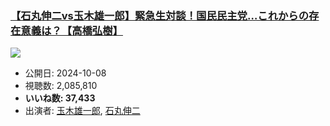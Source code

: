 ### [【石丸伸二vs玉木雄一郎】緊急生対談！国民民主党…これからの存在意義は？【高橋弘樹】](https://www.youtube.com/watch?v=9_b3vH1wBP4)
[![](https://img.youtube.com/vi/9_b3vH1wBP4/sddefault.jpg)](https://www.youtube.com/watch?v=9_b3vH1wBP4)
-   公開日: 2024-10-08
-   視聴数: 2,085,810
-   **いいね数: 37,433**
-   出演者: [玉木雄一郎](/rehacq_fan/people/玉木雄一郎 "wikilink"), [石丸伸二](/rehacq_fan/people/石丸伸二 "wikilink")
